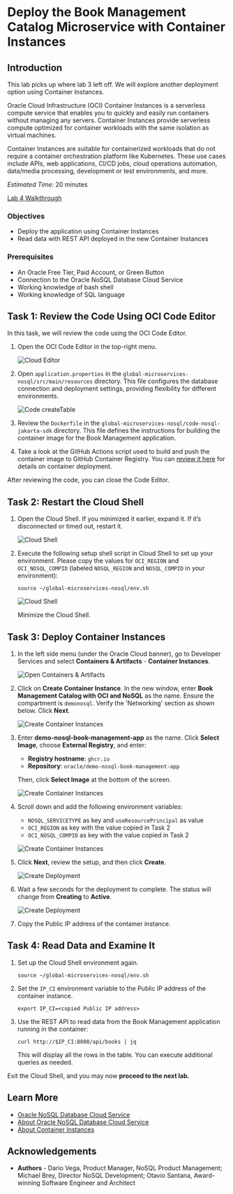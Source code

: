 # Deploy the Book Management Catalog Microservice with Container Instances

## Introduction

This lab picks up where lab 3 left off. We will explore another deployment option using Container Instances.

Oracle Cloud Infrastructure (OCI) Container Instances is a serverless compute service that enables you to quickly and easily run containers without managing any servers. Container Instances provide serverless compute optimized for container workloads with the same isolation as virtual machines.

Container Instances are suitable for containerized workloads that do not require a container orchestration platform like Kubernetes. These use cases include APIs, web applications, CI/CD jobs, cloud operations automation, data/media processing, development or test environments, and more.

_Estimated Time:_ 20 minutes

[Lab 4 Walkthrough](videohub:1_7yxajmgz)

### Objectives

* Deploy the application using Container Instances
* Read data with REST API deployed in the new Container Instances

### Prerequisites

* An Oracle Free Tier, Paid Account, or Green Button
* Connection to the Oracle NoSQL Database Cloud Service
* Working knowledge of bash shell
* Working knowledge of SQL language

## Task 1: Review the Code Using OCI Code Editor

In this task, we will review the code using the OCI Code Editor.

1. Open the OCI Code Editor in the top-right menu.

   ![Cloud Editor](./images/cloud-code-editor.png)

2. Open `application.properties` in the `global-microservices-nosql/src/main/resources` directory. This file configures the database connection and deployment settings, providing flexibility for different environments.

   ![Code createTable](./images/appl-properties.png)

3. Review the `Dockerfile` in the `global-microservices-nosql/code-nosql-jakarta-sdk` directory. This file defines the instructions for building the container image for the Book Management application.

4. Take a look at the GitHub Actions script used to build and push the container image to GitHub Container Registry. You can [review it here](https://github.com/oracle/nosql-examples/blob/master/.github/workflows/build-and-push-demo-book-image.yml) for details on container deployment.

After reviewing the code, you can close the Code Editor.

## Task 2: Restart the Cloud Shell

1. Open the Cloud Shell. If you minimized it earlier, expand it. If it’s disconnected or timed out, restart it.

   ![Cloud Shell](https://oracle-livelabs.github.io/common/images/console/cloud-shell.png)

2. Execute the following setup shell script in Cloud Shell to set up your environment. Please copy the values for `OCI_REGION` and `OCI_NOSQL_COMPID` (labeled `NOSQL_REGION` and `NOSQL_COMPID` in your environment):

    ```shell
    source ~/global-microservices-nosql/env.sh
    ```
   ![Cloud Shell](./images/cloud-shell-result.png)

   Minimize the Cloud Shell.

## Task 3: Deploy Container Instances

1. In the left side menu (under the Oracle Cloud banner), go to Developer Services and select **Containers & Artifacts** - **Container Instances**.

   ![Open Containers & Artifacts](images/menu-container-instance.png)

2. Click on **Create Container Instance**. In the new window, enter **Book Management Catalog with OCI and NoSQL** as the name. Ensure the compartment is `demonosql`. Verify the 'Networking' section as shown below. Click **Next**.

   ![Create Container Instances](images/create-container-instance-1.png)

3. Enter **demo-nosql-book-management-app** as the name. Click **Select Image**, choose **External Registry**, and enter:
   - **Registry hostname**: `ghcr.io`
   - **Repository**: `oracle/demo-nosql-book-management-app`

   Then, click **Select Image** at the bottom of the screen.

   ![Create Container Instances](images/create-container-instance-2.png)

4. Scroll down and add the following environment variables:
   - `NOSQL_SERVICETYPE` as key and `useResourcePrincipal` as value
   - `OCI_REGION` as key with the value copied in Task 2
   - `OCI_NOSQL_COMPID` as key with the value copied in Task 2

   ![Create Container Instances](images/create-container-instance-3.png)

5. Click **Next**, review the setup, and then click **Create**.

   ![Create Deployment](images/create-container-instance-4.png)

6. Wait a few seconds for the deployment to complete. The status will change from **Creating** to **Active**.

   ![Create Deployment](images/create-container-instance-5.png)

7. Copy the Public IP address of the container instance.

## Task 4: Read Data and Examine It

1. Set up the Cloud Shell environment again.

    ```shell
    source ~/global-microservices-nosql/env.sh
    ```

2. Set the `IP_CI` environment variable to the Public IP address of the container instance.

    ```shell
    export IP_CI=<copied Public IP address>
    ```

3. Use the REST API to read data from the Book Management application running in the container:

    ```shell
    curl http://$IP_CI:8080/api/books | jq
    ```

   This will display all the rows in the table. You can execute additional queries as needed.

Exit the Cloud Shell, and you may now **proceed to the next lab.**

## Learn More

* [Oracle NoSQL Database Cloud Service](https://www.oracle.com/database/nosql-cloud.html)
* [About Oracle NoSQL Database Cloud Service](https://docs.oracle.com/en/cloud/paas/nosql-cloud/index.html)
* [About Container Instances](https://docs.oracle.com/en-us/iaas/Content/container-instances/home.htm)

## Acknowledgements

* **Authors** - Dario Vega, Product Manager, NoSQL Product Management; Michael Brey, Director NoSQL Development; Otavio Santana, Award-winning Software Engineer and Architect
